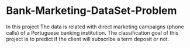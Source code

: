 # Bank-Marketing-DataSet-Problem
In this project The data is related with direct marketing campaigns (phone calls) of a Portuguese banking institution. The classification goal of this project is to predict if the client will subscribe a term deposit or not.
